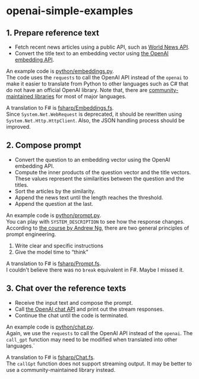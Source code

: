 # openai-simple-examples

## 1. Prepare reference text
- Fetch recent news articles using a public API, such as [World News API](https://worldnewsapi.com/).
- Convert the title text to an embedding vector using [the OpenAI embedding API](https://platform.openai.com/docs/api-reference/embeddings).

An example code is [python/embeddings.py](python/embeddings.py).  
The code uses the `requests` to call the OpenAI API instead of the `openai` to make it easier to translate from Python to other languages such as C# that do not have an official OpenAI library.
Note that, there are [community-maintained libraries](https://platform.openai.com/docs/libraries/community-libraries) for most of major languages.

A translation to F# is [fsharp/Embeddings.fs](fsharp/Embeddings.fs).  
Since `System.Net.WebRequest` is deprecated, it should be rewritten using `System.Net.Http.HttpClient`.
Also, the JSON handling process should be improved.

## 2. Compose prompt
- Convert the question to an embedding vector using the OpenAI embedding API.
- Compute the inner products of the question vector and the title vectors. These values represent the similarities between the question and the titles.
- Sort the articles by the similarity.
- Append the news text until the length reaches the threshold.
- Append the question at the last.

An example code is [python/prompt.py](python/prompt.py).  
You can play with `SYSTEM_DESCRIPTION` to see how the response changes. According to [the course by Andrew Ng](https://www.deeplearning.ai/short-courses/chatgpt-prompt-engineering-for-developers/), there are two general principles of prompt engineering.  
1. Write clear and specific instructions
2. Give the model time to “think”

A translation to F# is [fsharp/Prompt.fs](fsharp/Prompt.fs).  
I couldn't believe there was no `break` equivalent in F#. Maybe I missed it.

## 3. Chat over the reference texts
- Receive the input text and compose the prompt.
- Call [the OpenAI chat API](https://platform.openai.com/docs/api-reference/chat) and print out the stream responses.
- Continue the chat until the code is terminated.

An example code is [python/chat.py](python/chat.py).  
Again, we use the `requests` to call the OpenAI API instead of the `openai`. The `call_gpt` function may need to be modified when translated into other languages.`

A translation to F# is [fsharp/Chat.fs](fsharp/Chat.fs).  
The `callGpt` function does not support streaming output. It may be better to use a community-maintained library instead.
